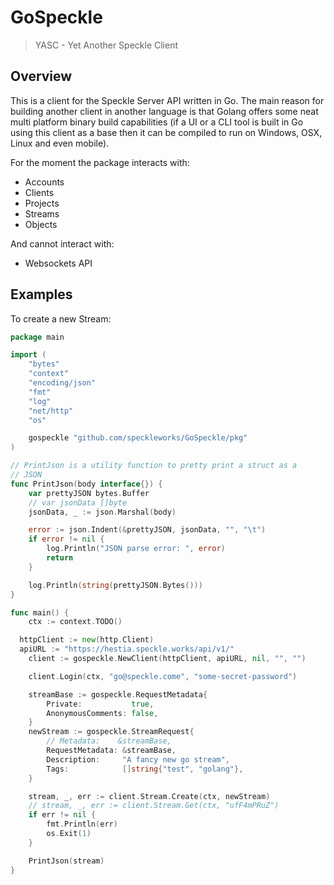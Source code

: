 # GoSpeckle
> YASC - Yet Another Speckle Client

## Overview
This is a client for the Speckle Server API written in Go. The main reason for building another client in another language is that Golang offers some neat multi platform binary build capabilities (if a UI or a CLI tool is built in Go using this client as a base then it can be compiled to run on Windows, OSX, Linux and even mobile).

For the moment the package interacts with:
* Accounts
* Clients
* Projects
* Streams
* Objects

And cannot interact with:
* Websockets API

## Examples
To create a new Stream:

```go
package main

import (
	"bytes"
	"context"
	"encoding/json"
	"fmt"
	"log"
	"net/http"
	"os"

	gospeckle "github.com/speckleworks/GoSpeckle/pkg"
)

// PrintJson is a utility function to pretty print a struct as a
// JSON
func PrintJson(body interface{}) {
	var prettyJSON bytes.Buffer
	// var jsonData []byte
	jsonData, _ := json.Marshal(body)

	error := json.Indent(&prettyJSON, jsonData, "", "\t")
	if error != nil {
		log.Println("JSON parse error: ", error)
		return
	}

	log.Println(string(prettyJSON.Bytes()))
}

func main() {
	ctx := context.TODO()

  httpClient := new(http.Client)
  apiURL := "https://hestia.speckle.works/api/v1/"
	client := gospeckle.NewClient(httpClient, apiURL, nil, "", "")

	client.Login(ctx, "go@speckle.come", "some-secret-password")

	streamBase := gospeckle.RequestMetadata{
		Private:           true,
		AnonymousComments: false,
	}
	newStream := gospeckle.StreamRequest{
		// Metadata:    &streamBase,
		RequestMetadata: &streamBase,
		Description:     "A fancy new go stream",
		Tags:            []string{"test", "golang"},
	}

	stream, _, err := client.Stream.Create(ctx, newStream)
	// stream, _, err := client.Stream.Get(ctx, "ufF4mPRuZ")
	if err != nil {
		fmt.Println(err)
		os.Exit(1)
	}

	PrintJson(stream)
}

```
